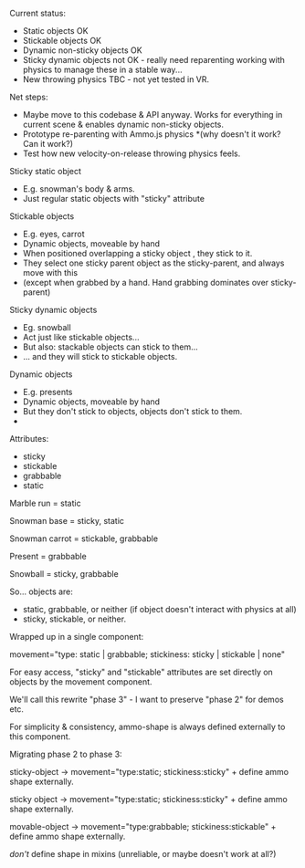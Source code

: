 Current status:

- Static objects OK
- Stickable objects OK
- Dynamic non-sticky objects OK
- Sticky dynamic objects not OK - really need reparenting working with physics to manage these in a stable way...
- New throwing physics TBC - not yet tested in VR.



Net steps:

- Maybe move to this codebase & API anyway.  Works for everything in current scene & enables dynamic non-sticky objects.
- Prototype re-parenting with Ammo.js physics *(why doesn't it work?  Can it work?)
- Test how new velocity-on-release throwing physics feels.



Sticky static object

- E.g. snowman's body & arms.
- Just regular static objects with "sticky" attribute



Stickable objects

- E.g. eyes, carrot
- Dynamic objects, moveable by hand
- When positioned overlapping a sticky object , they stick to it.
- They select one sticky parent object as the sticky-parent, and always move with this
- (except when grabbed by a hand.  Hand grabbing dominates over sticky-parent)



Sticky dynamic objects

- Eg. snowball
- Act just like stickable objects...
- But also: stackable objects can stick to them...
- ... and they will stick to stickable objects.



Dynamic objects

- E.g. presents
- Dynamic objects, moveable by hand
- But they don't stick to objects, objects don't stick to them.
- 



Attributes:

- sticky
- stickable
- grabbable 
- static



Marble run = static

Snowman base = sticky, static

Snowman carrot = stickable, grabbable

Present = grabbable

Snowball = sticky, grabbable



So... objects are:

- static, grabbable, or neither (if object doesn't interact with physics at all)
- sticky, stickable, or neither.



Wrapped up in a single component:

movement="type: static | grabbable; stickiness: sticky | stickable | none"

For easy access, "sticky" and "stickable" attributes are set directly on objects by the movement component.

We'll call this rewrite "phase 3" - I want to preserve "phase 2" for demos etc.




For simplicity & consistency, ammo-shape is always defined externally to this component.





Migrating phase 2 to phase 3:

sticky-object -> movement="type:static; stickiness:sticky"  + define ammo shape externally.

sticky object -> movement="type:static; stickiness:sticky"  + define ammo shape externally.



movable-object -> movement="type:grabbable; stickiness:stickable" + define ammo shape externally.

*don't* define shape in mixins (unreliable, or maybe doesn't work at all?)